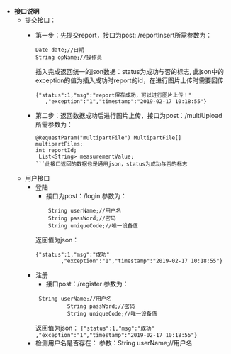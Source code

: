 - **接口说明**
  - 提交接口：
       - 第一步：先提交report，接口为post:   /reportInsert所需参数为：
         ``` 
         Date date;//日期
         String opName;//操作员
         ```
         插入完成返回统一的json数据：status为成功与否的标志,
         此json中的exception的值为插入成功时report的id，在进行图片上传时需要回传
         ```
         {"status":1,"msg":"report保存成功，可以进行图片上传！"
            ,"exception":"1","timestamp":"2019-02-17 10:18:55"}
         ```
         
       - 第二步：返回数据成功后进行图片上传，接口为post：/multiUpload
         所需参数为：
         ```
         @RequestParam("multipartFile") MultipartFile[] multipartFiles;
         int reportId;
          List<String> measurementValue;
         ```此接口返回的数据也是通用json，status为成功与否的标志
  - 用户接口
    - 登陆
      - 接口为post：/login
      参数为：
      ```
          String userName;//用户名
          String passWord;//密码
          String uniqueCode;//唯一设备值
      ```
      返回值为json：
      ```
      {"status":1,"msg":"成功"
              ,"exception":"1","timestamp":"2019-02-17 10:18:55"}
      ```
    - 注册
      - 接口post：/register
      参数为：
      ```
       String userName;//用户名
                String passWord;//密码
                String uniqueCode;//唯一设备值
      ```
       返回值为json：
            ```
            {"status":1,"msg":"成功"
                    ,"exception":"1","timestamp":"2019-02-17 10:18:55"}
            ```
    - 检测用户名是否存在：
    参数：String userName;//用户名